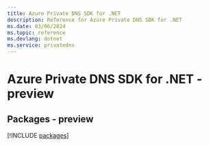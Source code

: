 ```yaml
---
title: Azure Private DNS SDK for .NET
description: Reference for Azure Private DNS SDK for .NET
ms.date: 03/06/2024
ms.topic: reference
ms.devlang: dotnet
ms.service: privatedns
---
```

# Azure Private DNS SDK for .NET - preview
## Packages - preview
[!INCLUDE [packages](private-dns-index.md)]